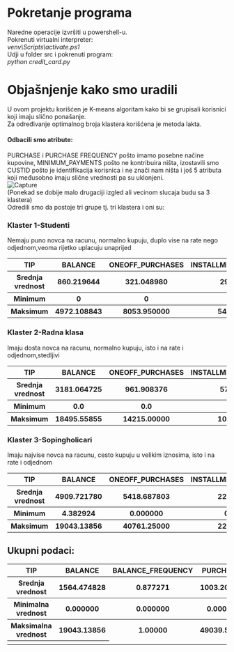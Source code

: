 # Pokretanje programa
Naredne operacije izvršiti u powershell-u.<br />
Pokrenuti virtualni interpreter:<br />
*venv\Scripts\activate.ps1*<br />
Udji u folder src i pokrenuti program:<br />
*python credit_card.py*<br/>
# Objašnjenje kako smo uradili
U ovom projektu korišćen je K-means algoritam kako bi se grupisali korisnici koji imaju slično ponašanje.<br />
Za određivanje optimalnog broja klastera korišćena je metoda lakta.<br />
#### Odbacili smo atribute:
PURCHASE i PURCHASE FREQUENCY pošto imamo posebne načine kupovine, MINIMUM_PAYMENTS pošto ne kontribuira ništa, izostavili smo CUSTID pošto je identifikacija korisnica i ne znači nam ništa i još 5 atributa koji međusobno imaju slične vrednosti pa su uklonjeni.<br />
![Capture](https://user-images.githubusercontent.com/51791214/90976098-917d6700-e53a-11ea-9a7e-1a11822e98dd.PNG)<br />
(Ponekad se dobije malo drugaciji izgled ali vecinom slucaja budu sa 3 klastera)<br/> 
Odredili smo da postoje tri grupe tj. tri klastera i oni su:<br />
### Klaster 1-Studenti
Nemaju puno novca na racunu, normalno kupuju, duplo vise na rate nego odjednom,veoma rijetko uplacuju unaprijed<br/>
<table>
  <tr>
    <th>TIP</th>
  <th>BALANCE</th>
    <th>ONEOFF_PURCHASES</th>
    <th>INSTALLMENTS_PURCHASES</th>
    <th>CASH_ADVANCE</th>
    <th>ONEOFF_PURCHASES_FREQUENCY</th>
    <th>PURCHASES_INSTALLMENTS_FREQUENCY</th>
    <th>CASH_ADVANCE_TRX</th>
     <th>CREDIT_LIMIT</th>
    <th>PAYMENTS</th>
  </tr>
   <tr>
   <th>Srednja vrednost</th>
     <th>860.219644</th>
     <th>321.048980</th>
     <th>297.835035</th>
     <th>494.586902</th>
     <th>0.153346</th>
     <th>0.354902</th>
     <th>2.262298</th>
     <th>2632.523387</th>
     <th>1008.260350</th>
  </tr>
   <tr>
  <th>Minimum</th>
     <th>0</th>
     <th>0</th>
     <th>0</th>
     <th>0</th>
     <th>0</th>
     <th>0</th>
     <th>0</th>
     <th>50</th>
     <th>0</th>
  </tr>
   <tr>
     <th>Maksimum</th>
 <th> 4972.108843</th>
                     <th>8053.950000</th>
               <th>5463.730000</th>
                        <th> 7883.541720</th>
             <th> 1.000000</th>
       <th> 1.000000</th>
                      <th>123.000000</th>
                         <th>7000.000000</th>
                          <th>14229.882480</th>
  </tr>
 </table>
 
### Klaster 2-Radna klasa
Imaju dosta novca na racunu, normalno kupuju, isto i na rate i odjednom,stedljivi<br/>


<table>
  <tr>
    <th>TIP</th>
  <th>BALANCE</th>
    <th>ONEOFF_PURCHASES</th>
    <th>INSTALLMENTS_PURCHASES</th>
    <th>CASH_ADVANCE</th>
    <th>ONEOFF_PURCHASES_FREQUENCY</th>
    <th>PURCHASES_INSTALLMENTS_FREQUENCY</th>
    <th>CASH_ADVANCE_TRX</th>
     <th>CREDIT_LIMIT</th>
    <th>PAYMENTS</th>
  </tr>
   <tr>
   <th>Srednja vrednost</th>
    <th> 3181.064725</th>
                  <th>  961.908376</th>
              <th> 578.423335</th>
                     <th>  1841.554895</th>
           <th> 0.314813</th>
     <th> 0.381484</th>
                       <th>5.172742</th>
                     <th>   8872.859080</th>
                       <th>    2575.054639</th>
  </tr>
   <tr>
  <th>Minimum</th>
    <th> 0.0</th>
                    <th>  0.0</th>
               <th>  0.0</th>
                        <th>  0.0</th>
           <th> 0.0</th>
     <th>  0.0</th>
                    <th>  0.0</th>
                      <th> 3000.0</th>
                            <th>   0.0</th>
  </tr>
   <tr>
<th>Maksimum</th>
     <th> 18495.55855</th>
                 <th>  14215.00000</th>
             <th> 10009.93000</th>
                     <th>   14827.30716</th>
           <th>  1.00000</th>
    <th>   1.00000</th>
              <th>        123.00000</th>
               <th>       30000.00000</th>
                 <th>          12353.26546</th>
  </tr>
 </table>
 
### Klaster 3-Sopingholicari
Imaju najvise novca na racunu, cesto kupuju u velikim iznosima, isto i na rate i odjednom<br/>

<table>
  <tr>
    <th>TIP</th>
  <th>BALANCE</th>
    <th>ONEOFF_PURCHASES</th>
    <th>INSTALLMENTS_PURCHASES</th>
    <th>CASH_ADVANCE</th>
    <th>ONEOFF_PURCHASES_FREQUENCY</th>
    <th>PURCHASES_INSTALLMENTS_FREQUENCY</th>
    <th>CASH_ADVANCE_TRX</th>
     <th>CREDIT_LIMIT</th>
    <th>PAYMENTS</th>
  </tr>
   <tr>
   <th>Srednja vrednost</th>
    <th> 4909.721780</th>
                  <th>   5418.687803</th>
            <th>   2240.561618</th>
               <th>        6753.332289</th>
           <th>   0.441015</th>
     <th>  0.477293</th>
                 <th>     12.687861</th>
               <th>         11872.832370</th>
                <th>           16646.791715</th>
  </tr>
   <tr>
  <th>Minimum</th>
   <th>     4.382924</th>
                    <th>      0.000000</th>
             <th>      0.000000</th>
                <th>              0.000000</th>
           <th>    0.000000</th>
      <th>    0.000000</th>
            <th>              0.000000</th>
         <th>                 1200.000000</th>
            <th>                  7116.531862</th>

  </tr>
   <tr>
<th>Maksimum</th>
 <th>  19043.13856</th>
     <th>               40761.25000</th>
    <th>           22500.00000</th>
             <th>            47137.21176</th>
          <th>  1.00000</th>
  <th>     1.00000</th>
               <th>        123.00000</th>
              <th>           30000.00000</th>
               <th>              50721.48336</th>
  </tr>
 </table>
 
## Ukupni podaci:

<table>
  <tr>
    <th>TIP</th>
    <th>BALANCE</th>
    <th>BALANCE_FREQUENCY</th>
    <th>PURCHASES</th>
    <th>ONEOFF_PURCHASES</th>
    <th>INSTALLMENTS_PURCHASES</th>
    <th>CASH_ADVANCE</th>
    <th>PURCHASES_FREQUENCY</th>
    <th>ONEOFF_PURCHASES_FREQUENCY</th>
    <th>PURCHASES_INSTALLMENTS_FREQUENCY</th>
    <th>CASH_ADVANCE_FREQUENCY</th>
    <th>CASH_ADVANCE_TRX</th>
    <th>PURCHASES_TRX</th>
    <th>CREDIT_LIMIT</th>
    <th>PAYMENTS</th>
    <th>MINIMUM_PAYMENTS</th>
    <th>PRC_FULL_PAYMENT</th>
    <th>TENURE</th>
  </tr>
  <tr>
    <th>Srednja vrednost</th>
    <th>1564.474828</th>
                    <th>  0.877271</th>
                <th>           1003.204834</th>
              <th>      592.437371</th>
           <th>   411.067645</th>
           <th>          978.871112</th>
          <th>          0.490351</th>
         <th>    0.202458</th>
     <th>  0.364437</th>
       <th>          0.135144</th>
        <th>              3.248827</th>
            <th>             14.709832</th>
                <th>        4494.282473</th>
                    <th>        1733.143852</th>
                     <th>844.906767</th>
                   <th>    0.153715</th>
    <th>         11.517318</th>
  </tr>
  <tr>
    <th>Minimalna vrednost</th>
<th>                          0.000000</th>
    <th>               0.000000</th>
        <th>                   0.000000</th>
            <th>       0.000000</th>
      <th>       0.000000</th>
          <th>            0.000000</th>
              <th>   0.000000</th>
   <th>       0.000000</th>
   <th> 0.000000</th>
       <th>        0.000000</th>
           <th>         0.000000</th>
               <th>        0.000000</th>
                   <th>     50.000000</th>
                       <th>     0.000000</th>
   <th>                0.019163</th>
       <th>             0.000000</th>
           <th>                  6.000000</th>
  </tr>
  <tr>
    <th>Maksimalna vrednost</th>
  <th>                      19043.13856
      <th>               1.00000
          <th>             49039.57000
              <th>    40761.25000
<th>            22500.00000
    <th>              47137.21176
        <th>            1.00000
            <th>  1.00000
 <th>   1.00000
     <th>           1.50000
         <th>            123.00000
             <th>         358.00000
                 <th>      30000.00000
                     <th>      50721.48336
        <th>           76406.20752
            <th>           1.00000
                <th>                12.00000
  </tr>
  
  
  <th></th>
  <th></th>
</table>
  
